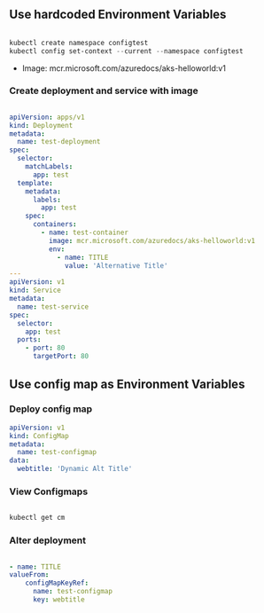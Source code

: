 ## Use hardcoded Environment Variables

```powershell

kubectl create namespace configtest
kubectl config set-context --current --namespace configtest


```

- Image: mcr.microsoft.com/azuredocs/aks-helloworld:v1

### Create deployment and service with image

```yaml

apiVersion: apps/v1
kind: Deployment
metadata:
  name: test-deployment
spec:
  selector:
    matchLabels:
      app: test
  template:
    metadata:
      labels:
        app: test
    spec:
      containers:
        - name: test-container
          image: mcr.microsoft.com/azuredocs/aks-helloworld:v1
          env:
            - name: TITLE
              value: 'Alternative Title'
---
apiVersion: v1
kind: Service
metadata:
  name: test-service
spec:
  selector:
    app: test
  ports:
    - port: 80
      targetPort: 80

```

## Use config map as Environment Variables

### Deploy config map

```yaml
apiVersion: v1
kind: ConfigMap
metadata:
  name: test-configmap
data:
  webtitle: 'Dynamic Alt Title'

```

### View Configmaps

```powershell

kubectl get cm

```

### Alter deployment

```yaml

- name: TITLE
valueFrom:
    configMapKeyRef:
      name: test-configmap
      key: webtitle

```

